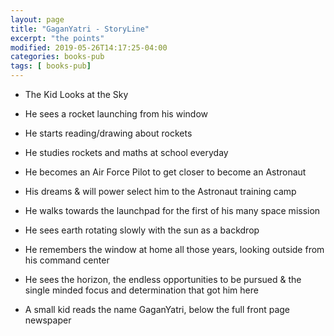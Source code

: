 ```yaml
---
layout: page
title: "GaganYatri - StoryLine"
excerpt: "the points"
modified: 2019-05-26T14:17:25-04:00
categories: books-pub
tags: [ books-pub]
---
```



* The Kid Looks at the Sky

* He sees a rocket launching from his window

* He starts reading/drawing about rockets

* He studies rockets and maths at school everyday

* He becomes an Air Force Pilot to get closer to become an Astronaut

* His dreams & will power select him to the Astronaut training camp

* He walks towards the launchpad for the first of his many space mission

* He sees earth rotating slowly with the sun as a backdrop

* He remembers the window at home all those years, looking outside from his command center

* He sees the horizon, the endless opportunities to be pursued & the single minded focus and determination that got him here

* A small kid reads the name GaganYatri,  below the full front page newspaper 
